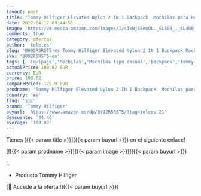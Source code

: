 ```yaml
---
layout: post
title: 'Tommy Hilfiger Elevated Nylon 2 IN 1 Backpack  Mochilas para Hombre  Wüstenhimmel  Medium'
date: 2022-04-17 09:44:51
image: 'https://m.media-amazon.com/images/I/41kWjSBmuQL._SL500_._SL400_.jpg'
comments: true
category: ofertas
author: 'tole.es'
slug: 'B092R5RST5-es Tommy Hilfiger Elevated Nylon 2 IN 1 Backpack Mochilas...'
sku: 'B092R5RST5-es'
tags: [ 'Equipaje','Mochilas','Mochilas tipo casual','backpack','tommy hilfiger','🇪🇸', ]
actualPrice: 100.02 EUR
currency: EUR
price: 100.02
comparePrice: 179.9 EUR
prodname: 'Tommy Hilfiger Elevated Nylon 2 IN 1 Backpack  Mochilas para Hombre  Wüstenhimmel  Medium'
country: 'es'
flag: '🇪🇸'
brand: 'Tommy Hilfiger'
buyurl: 'https://www.amazon.es/dp/B092R5RST5/?tag=tolees-21'
descuento: '44.40'
average: '100.02'
---
```


Tienes [{{< param title >}}]({{< param buyurl >}}) en el siguiente enlace!

[![{{< param prodname >}}]({{< param image >}})]({{< param buyurl >}})

ℹ️:

- Producto Tommy Hilfiger

[🛒 Accede a la oferta!!]({{< param buyurl >}})
